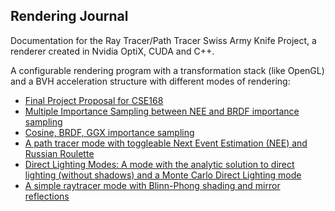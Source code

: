 ## Rendering Journal

Documentation for the Ray Tracer/Path Tracer Swiss Army Knife Project, a renderer created in Nvidia OptiX, CUDA and C++.

A configurable rendering program with a transformation stack (like OpenGL) and a BVH acceleration structure with different modes of rendering:
* [Final Project Proposal for CSE168](cse168finalproject)
* [Multiple Importance Sampling between NEE and BRDF importance sampling](mis)
* [Cosine, BRDF, GGX importance sampling](importancesampling)
* [A path tracer mode with toggleable Next Event Estimation (NEE) and Russian Roulette](neeandrr)
* [Direct Lighting Modes: A mode with the analytic solution to direct lighting (without shadows) and a Monte Carlo Direct Lighting mode](directLighting)
* [A simple raytracer mode with Blinn-Phong shading and mirror reflections](simpleRayTracer)
